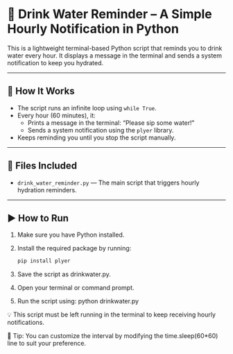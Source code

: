 # 🎯 Drink Water Reminder – A Simple Hourly Notification in Python

This is a lightweight terminal-based Python script that reminds you to drink water every hour. It displays a message in the terminal and sends a system notification to keep you hydrated.

---

## 📌 How It Works

- The script runs an infinite loop using `while True`.
- Every hour (60 minutes), it:
  - Prints a message in the terminal: “Please sip some water!”
  - Sends a system notification using the `plyer` library.
- Keeps reminding you until you stop the script manually.

---

## 📁 Files Included

- `drink_water_reminder.py` — The main script that triggers hourly hydration reminders.

---

## ▶️ How to Run

1. Make sure you have Python installed.
2. Install the required package by running:

    ```bash
    pip install plyer

3. Save the script as drinkwater.py.

4. Open your terminal or command prompt.

5. Run the script using: python drinkwater.py

  💡 This script must be left running in the terminal to keep receiving hourly notifications.

  📎 Tip: You can customize the interval by modifying the time.sleep(60*60) line to suit your preference.
